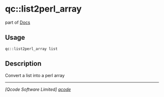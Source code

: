 qc::list2perl_array
===================

part of [Docs](../index.md)

Usage
-----
`qc::list2perl_array list`

Description
-----------
Convert a list into a perl array

----------------------------------
*[Qcode Software Limited] [qcode]*

[qcode]: http://www.qcode.co.uk "Qcode Software"